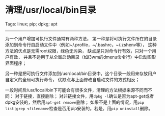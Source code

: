 # 清理/usr/local/bin目录
Tags: linux; pip; dpkg; apt

------

为一个用户增加可执行文件通常有两种方法，
第一种是将可执行文件所在的目录添加到命令行自启动文件中（例如~/.profile，~/.bashrc，~/.zshenv等），
这种方法的优点是无需root权限，绿色无污染，
缺点是只对命令行有效，只对一个用户有效，
并且不适用于从全局启动目录（如i3wm的dmenu命令行）中启动图形界面程序；

另一种是把可执行文件添加到/usr/local/bin目录中，这个目录一般用来存放用户自定义的全局可执行命令，
优缺点与上面修改自启动文件的方式相反；

一段时间后/usr/local/bin下可能会有很多文件，清理的方法根据来源不同而不同：
对于链接，直接删除；
对非链接文件，用`dpkg -l`确认是否为apt-get或者dpkg安装的，然后用`apt-get remove`删除；
如果不是上面的情况，用`pip list|grep <filename>`检查是否用pip安装的，若是，用`pip uninstall`删除。

